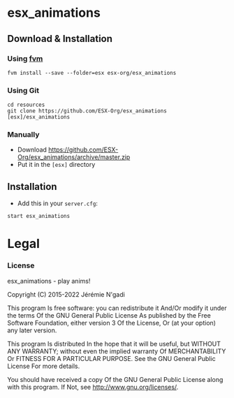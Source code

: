 # esx_animations

## Download & Installation

### Using [fvm](https://github.com/qlaffont/fvm-installer)
```
fvm install --save --folder=esx esx-org/esx_animations
```

### Using Git
```
cd resources
git clone https://github.com/ESX-Org/esx_animations [esx]/esx_animations
```

### Manually
- Download https://github.com/ESX-Org/esx_animations/archive/master.zip
- Put it in the `[esx]` directory

## Installation
- Add this in your `server.cfg`:

```
start esx_animations
```

# Legal
### License
esx_animations - play anims!

Copyright (C) 2015-2022 Jérémie N'gadi

This program Is free software: you can redistribute it And/Or modify it under the terms Of the GNU General Public License As published by the Free Software Foundation, either version 3 Of the License, Or (at your option) any later version.

This program Is distributed In the hope that it will be useful, but WITHOUT ANY WARRANTY; without even the implied warranty Of MERCHANTABILITY Or FITNESS FOR A PARTICULAR PURPOSE. See the GNU General Public License For more details.

You should have received a copy Of the GNU General Public License along with this program. If Not, see http://www.gnu.org/licenses/.